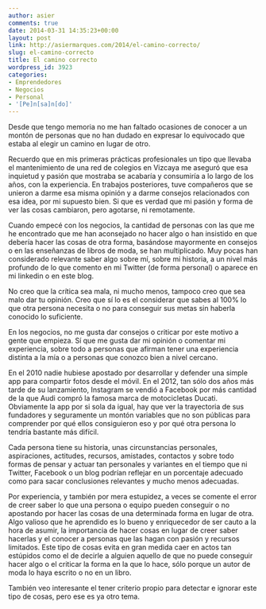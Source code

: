 ```yaml
---
author: asier
comments: true
date: 2014-03-31 14:35:23+00:00
layout: post
link: http://asiermarques.com/2014/el-camino-correcto/
slug: el-camino-correcto
title: El camino correcto
wordpress_id: 3923
categories:
- Emprendedores
- Negocios
- Personal
- '[Pe]n[sa]n[do]'
---
```


Desde que tengo memoria no me han faltado ocasiones de conocer a un montón de personas que no han dudado en expresar lo equivocado que estaba al elegir un camino en lugar de otro.

Recuerdo que en mis primeras prácticas profesionales un tipo que llevaba el mantenimiento de una red de colegios en Vizcaya me aseguró que esa inquietud y pasión que mostraba se acabaría y consumiría a lo largo de los años, con la experiencia.
En trabajos posteriores, tuve compañeros que se unieron a darme esa misma opinión y a darme consejos relacionados con esa idea, por mi supuesto bien.
Si que es verdad que mi pasión y forma de ver las cosas cambiaron, pero agotarse, ni remotamente.

Cuando empecé con los negocios, la cantidad de personas con las que me he encontrado que me han aconsejado no hacer algo o han insistido en que debería hacer las cosas de otra forma, basándose mayormente en consejos o en las enseñanzas de libros de moda, se han multiplicado. Muy pocas han considerado relevante saber algo sobre mí, sobre mi historia, a un nivel más profundo de lo que comento en mi Twitter (de forma personal) o aparece en mi linkedin o en este blog.

No creo que la crítica sea mala, ni mucho menos, tampoco creo que sea malo dar tu opinión. Creo que sí lo es el considerar que sabes al 100% lo que otra persona necesita o no para conseguir sus metas sin haberla conocido lo suficiente.

En los negocios, no me gusta dar consejos o criticar por este motivo a gente que empieza. Sí que me gusta dar mi opinión o comentar mi experiencia, sobre todo a personas que afirman tener una experiencia distinta a la mía o a personas que conozco bien a nivel cercano.

En el 2010 nadie hubiese apostado por desarrollar y defender una simple app para compartir fotos desde el móvil. En el 2012, tan sólo dos años más tarde de su lanzamiento, Instagram se vendió a Facebook por más cantidad de la que Audi compró la famosa marca de motocicletas Ducati.
Obviamente la app por si sola da igual, hay que ver la trayectoria de sus fundadores y seguramente un montón variables que no son públicas para comprender por qué ellos consiguieron eso y por qué otra persona lo tendría bastante más difícil.

Cada persona tiene su historia, unas circunstancias personales, aspiraciones, actitudes, recursos, amistades, contactos y sobre todo formas de pensar y actuar tan personales y variantes en el tiempo que ni Twitter, Facebook o un blog podrían reflejar en un porcentaje adecuado como para sacar conclusiones relevantes y mucho menos adecuadas.

Por experiencia, y también por mera estupidez, a veces se comente el error de creer saber lo que una persona o equipo pueden conseguir o no apostando por hacer las cosas de una determinada forma en lugar de otra.
Algo valioso que he aprendido es lo bueno y enriquecedor de ser cauto a la hora de asumir, la importancia de hacer cosas en lugar de creer saber hacerlas y el conocer a personas que las hagan con pasión y recursos limitados. Este tipo de cosas evita en gran medida caer en actos tan estúpidos como el de decirle a alguien aquello de que no puede conseguir hacer algo o el criticar la forma en la que lo hace, sólo porque un autor de moda lo haya escrito o no en un libro.

También veo interesante el tener criterio propio para detectar e ignorar este tipo de cosas, pero ese es ya otro tema.
